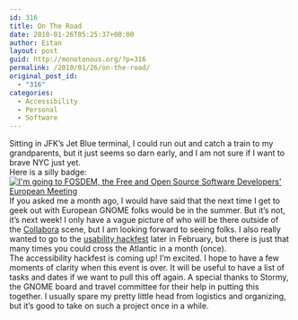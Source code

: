 ```yaml
---
id: 316
title: On The Road
date: 2010-01-26T05:25:37+00:00
author: Eitan
layout: post
guid: http://monotonous.org/?p=316
permalink: /2010/01/26/on-the-road/
original_post_id:
  - "316"
categories:
  - Accessibility
  - Personal
  - Software
---
```

Sitting in JFK&#8217;s Jet Blue terminal, I could run out and catch a train to my grandparents, but it just seems so darn early, and I am not sure if I want to brave NYC just yet.  
Here is a silly badge:  
[![I'm going to FOSDEM, the Free and Open Source Software Developers' European Meeting](http://www.fosdem.org/promo/going-to)](http://www.fosdem.org)  
If you asked me a month ago, I would have said that the next time I get to geek out with European GNOME folks would be in the summer. But it&#8217;s not, it&#8217;s next week! I only have a vague picture of who will be there outside of the [Collabora](http://collabora.co.uk) scene, but I am looking forward to seeing folks. I also really wanted to go to the [usability hackfest](http://live.gnome.org/UsabilityProject/London2010 "Hackfest wiki page") later in February, but there is just that many times you could cross the Atlantic in a month (once).  
The accessibility hackfest is coming up! I&#8217;m excited. I hope to have a few moments of clarity when this event is over. It will be useful to have a list of tasks and dates if we want to pull this off again. A special thanks to Stormy, the GNOME board and travel committee for their help in putting this together. I usually spare my pretty little head from logistics and organizing, but it&#8217;s good to take on such a project once in a while.